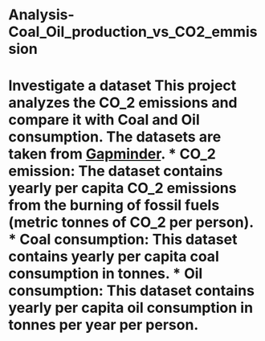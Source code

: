 # Analysis-Coal_Oil_production_vs_CO2_emmission
# Investigate a dataset  This project analyzes the CO_2 emissions  and compare it with Coal and Oil consumption. The datasets are taken from [Gapminder](https://www.gapminder.org/data/).  * **CO_2 emission:** The dataset contains yearly per capita CO_2 emissions from the burning of fossil fuels (metric tonnes of CO_2 per person). * **Coal consumption:**  This dataset contains yearly per capita coal consumption in tonnes. * **Oil consumption:** This dataset contains yearly per capita oil consumption in tonnes per year per person.
